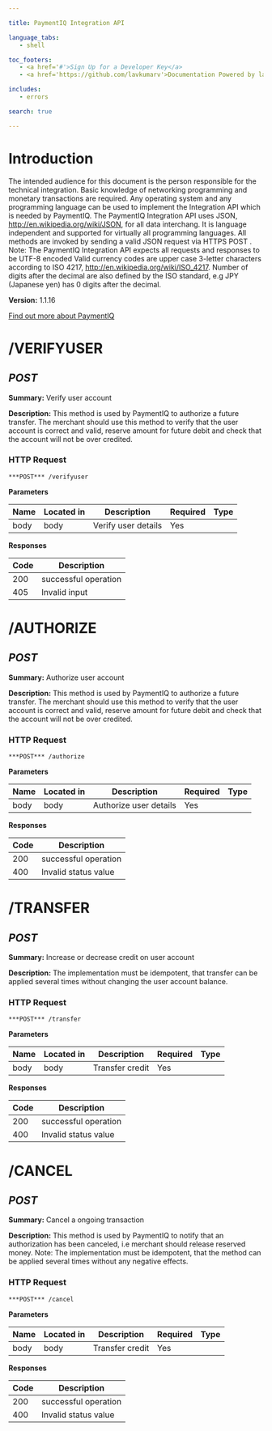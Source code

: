 ```yaml
--- 

title: PaymentIQ Integration API 

language_tabs: 
   - shell 

toc_footers: 
   - <a href='#'>Sign Up for a Developer Key</a> 
   - <a href='https://github.com/lavkumarv'>Documentation Powered by lav</a> 

includes: 
   - errors 

search: true 

--- 
```


# Introduction 

The intended audience for this document is the person responsible for the technical integration. Basic knowledge of networking programming and monetary transactions are required. Any operating system and any programming language can be used to implement the Integration API which is needed by PaymentIQ. The PaymentIQ Integration API uses JSON, http://en.wikipedia.org/wiki/JSON, for all data interchang. It is language independent and supported for virtually all programming languages. All methods are invoked by sending a valid JSON request via HTTPS POST . Note: The PaymentIQ Integration API expects all requests and responses to be UTF-8 encoded Valid currency codes are upper case 3-letter characters according to ISO 4217, http://en.wikipedia.org/wiki/ISO_4217. Number of digits after the decimal are also defined by the ISO standard, e.g JPY (Japanese yen) has 0 digits after the decimal.  

**Version:** 1.1.16 

[Find out more about PaymentIQ](http://swagger.io) 

# /VERIFYUSER
## ***POST*** 

**Summary:** Verify user account

**Description:** This method is used by PaymentIQ to authorize a future transfer. The merchant should use this method to verify that the user account is correct and valid, reserve amount for future debit and check that the account will not be over credited.

### HTTP Request 
`***POST*** /verifyuser` 

**Parameters**

| Name | Located in | Description | Required | Type |
| ---- | ---------- | ----------- | -------- | ---- |
| body | body | Verify user details | Yes |  |

**Responses**

| Code | Description |
| ---- | ----------- |
| 200 | successful operation |
| 405 | Invalid input |

# /AUTHORIZE
## ***POST*** 

**Summary:** Authorize user account

**Description:** This method is used by PaymentIQ to authorize a future transfer. The merchant should use this method to verify that the user account is correct and valid, reserve amount for future debit and check that the account will not be over credited. 

### HTTP Request 
`***POST*** /authorize` 

**Parameters**

| Name | Located in | Description | Required | Type |
| ---- | ---------- | ----------- | -------- | ---- |
| body | body | Authorize user details | Yes |  |

**Responses**

| Code | Description |
| ---- | ----------- |
| 200 | successful operation |
| 400 | Invalid status value |

# /TRANSFER
## ***POST*** 

**Summary:** Increase or decrease credit on user account

**Description:** The implementation must be idempotent, that transfer can be applied several times without changing the user account balance.

### HTTP Request 
`***POST*** /transfer` 

**Parameters**

| Name | Located in | Description | Required | Type |
| ---- | ---------- | ----------- | -------- | ---- |
| body | body | Transfer credit | Yes |  |

**Responses**

| Code | Description |
| ---- | ----------- |
| 200 | successful operation |
| 400 | Invalid status value |

# /CANCEL
## ***POST*** 

**Summary:** Cancel a ongoing transaction

**Description:** This method is used by PaymentIQ to notify that an authorization has been canceled, i.e merchant should release reserved money. Note: The implementation must be idempotent, that the method can be applied several times without any negative effects. 

### HTTP Request 
`***POST*** /cancel` 

**Parameters**

| Name | Located in | Description | Required | Type |
| ---- | ---------- | ----------- | -------- | ---- |
| body | body | Transfer credit | Yes |  |

**Responses**

| Code | Description |
| ---- | ----------- |
| 200 | successful operation |
| 400 | Invalid status value |

<!-- Converted with the swagger-to-slate https://github.com/lavkumarv/swagger-to-slate -->
